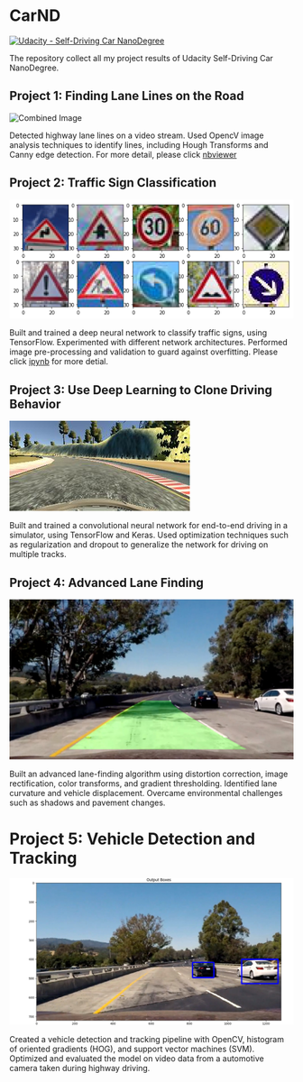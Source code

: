 # CarND

[![Udacity - Self-Driving Car NanoDegree](https://s3.amazonaws.com/udacity-sdc/github/shield-carnd.svg)](http://www.udacity.com/drive)

The repository collect all my project results of Udacity Self-Driving Car NanoDegree.

## Project 1: Finding Lane Lines on the Road
<img src="https://github.com/RobinCPC/CarND-LaneLines-P1/blob/765626866c0f3fd38d5a4a17496d153c019eeff2/examples/laneLines_thirdPass.jpg" width="480" alt="Combined Image" />

Detected highway lane lines on a video stream. Used OpencV image analysis techniques to identify lines, including Hough Transforms and Canny edge detection. For more detail, please click [nbviewer](https://nbviewer.jupyter.org/github/RobinCPC/CarND-LaneLines-P1/blob/master/P1.ipynb)


## Project 2: Traffic Sign Classification
![sample images](https://github.com/RobinCPC/CarND-Traffic-Sign-Classifier-Project/blob/master/examples/ten_sample.png)

Built and trained a deep neural network to classify traffic signs, using TensorFlow. Experimented with different network architectures. Performed image pre-processing and validation to guard against overfitting. Please click [ipynb](https://github.com/RobinCPC/CarND-Traffic-Sign-Classifier-Project/blob/master/Traffic_Sign_Classifier.ipynb) for more detial.


## Project 3: Use Deep Learning to Clone Driving Behavior
![sample images](https://github.com/RobinCPC/CarND-Behavioral-Cloning-P3/blob/master/examples/center-track.jpg)

Built and trained a convolutional neural network for end-to-end driving in a simulator, using TensorFlow and Keras. Used optimization techniques such as regularization and dropout to generalize the network for driving on multiple tracks.


## Project 4: Advanced Lane Finding
![visualized output](https://github.com/RobinCPC/CarND-Advanced-Lane-Lines/blob/master/output_images/visualized_result.png)

Built an advanced lane-finding algorithm using distortion correction, image rectification, color transforms, and gradient thresholding. Identified lane curvature and vehicle displacement. Overcame environmental challenges such as shadows and pavement changes.


# Project 5: Vehicle Detection and Tracking
![visualized output](https://github.com/RobinCPC/CarND-Vehicle-Detection/blob/master/output_images/output_boxes.png)

Created a vehicle detection and tracking pipeline with OpenCV, histogram of oriented gradients (HOG), and support vector machines (SVM). Optimized and evaluated the model on video data from a automotive camera taken during highway driving.

